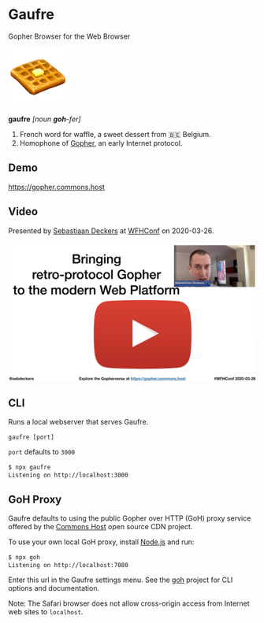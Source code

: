 # Gaufre

Gopher Browser for the Web Browser

![🧇 Waffle Emoji](./waffle_1f9c7.png)

**gaufre** *[noun **goh**-fer]*

1. French word for waffle, a sweet dessert from 🇧🇪 Belgium.
1. Homophone of [Gopher](https://en.wikipedia.org/wiki/Gopher_(protocol)), an early Internet protocol.

## Demo

https://gopher.commons.host

## Video

Presented by [Sebastiaan Deckers](https://twitter.com/sebdeckers) at [WFHConf](gopher://wfhconf.commons.host) on 2020-03-26.

[![Talk about Gopher at WFHConf 2020](./wfhconf-talk.jpg)](https://www.youtube.com/watch?v=4OphAbBnZSs)

## CLI

Runs a local webserver that serves Gaufre.

```shell
gaufre [port]
```

`port` defaults to `3000`

```shell
$ npx gaufre
Listening on http://localhost:3000
```

## GoH Proxy

Gaufre defaults to using the public Gopher over HTTP (GoH) proxy service offered by the [Commons Host](https://commons.host) open source CDN project.

To use your own local GoH proxy, install [Node.js](https://nodejs.org) and run:

```shell
$ npx goh
Listening on http://localhost:7080
```

Enter this url in the Gaufre settings menu. See the [goh](https://gitlab.com/commonshost/goh) project for CLI options and documentation.

Note: The Safari browser does not allow cross-origin access from Internet web sites to `localhost`.
